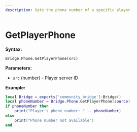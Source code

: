 ```yaml
---
description: Gets the phone number of a specific player.
---
```


# GetPlayerPhone

**Syntax:**

```
Bridge.Phone.GetPlayerPhone(src)
```

**Parameters:**

* `src` (number) - Player server ID

**Example:**

```lua
local Bridge = exports['community_bridge']:Bridge()
local phoneNumber = Bridge.Phone.GetPlayerPhone(source)
if phoneNumber then
    print("Player's phone number: " .. phoneNumber)
else
    print("Phone number not available")
end
```

